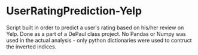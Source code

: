 # UserRatingPrediction-Yelp
Script built in order to predict a user's rating based on his/her review on Yelp. Done as a part of a DePaul class project. No Pandas or Numpy was used in the actual analysis - only python dictionaries were used to contruct the inverted indices.
